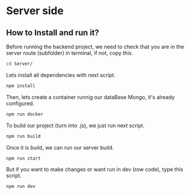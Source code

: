 # Server side

## How to Install and run it?

Before running the backend project, we need to check that you are in the server route (subfolder) in terminal, if not, copy this.

```sh
cd Server/
```

Lets install all dependencies with next script.

```sh
npm install
```

Then, lets create a container runnig our dataBase Mongo, it's already configured.

```sh
npm run docker
```

To build our project (turn into .js), we just run next script.

```sh
npm run build
```

Once it is build, we can run our server build.

```sh
npm run start
```

But if you want to make changes or want run in dev (row code), type this script.

```sh
npm run dev
```
